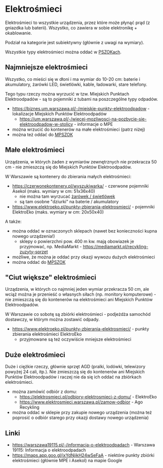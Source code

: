 # Elektrośmieci

Elektrośmieci to wszystkie urządzenia, przez które może płynąć prąd (z gniazdka lub baterii). Wszystko, co zawiera w sobie elektronikę + okablowanie.

Podział na kategorie jest subiektywny (głównie z uwagi na wymiary).

Wszystkie typy elektrośmieci można oddać w [PSZOKach](./pszok/).

## Najmniejsze elektrośmieci

Wszystko, co mieści się w dłoni i ma wymiar do 10-20 cm: baterie i akumulatory, żarówki LED, świetlówki, kable, ładowarki, stare telefony.

Tego typu rzeczy można wyrzucić w tzw. Miejskich Punktach Elektroodpadów - są to pojemniki z tubami na poszczególne typy odpadów.

- https://biznes.um.warszawa.pl/-/miejskie-punkty-elektroodpadow - lokalizacje Miejskich Punktów Elektroodpadów
  - https://um.warszawa.pl/-/wiecej-mozliwosci-na-pozbycie-sie-elektroodpadow-w-stolicy - informacje o MPE
- można wrzucić do kontenerów na małe elektrośmieci (patrz niżej)
- można też oddać do [MPSZOK](./mpszok/)

## Małe elektrośmieci

Urządzenia, w których żaden z wymiarów zewnętrznych nie przekracza 50 cm - nie zmieszczą się do Miejskich Punktów Elektroodpadów.

W Warszawie są kontenery do zbierania małych elektrośmieci:

- https://czerwonekontenery.pl/wyszukiwarka/ - czerwone pojemniki Asekol (maks. wymiary w cm: 51x36x40)
  - nie można tam wyrzucać [żarówek / świetlówek](./zarowki-led-swietlowki/)
  - są tam osobne "dziurki" na baterie / akumulatory
- https://www.elektroeko.pl/punkty-zbierania-elektrosmieci/ - pojemniki ElektroEko (maks. wymiary w cm: 20x50x40)

A także:

- można oddać w oznaczonych sklepach (nawet bez konieczności kupna nowego urządzenia!)
  - sklepy o powierzchni pow. 400 m kw. mają obowiazek je przyjmować, np. MediaMarkt - https://mediamarkt.pl/recykling-zuzyty-sprzet
- możliwe, że można je oddać przy okazji wywozu dużych elektrośmieci
- można oddać do [MPSZOK](./mpszok/)

## "Ciut większe" elektrośmieci

Urządzenia, w których co najmniej jeden wymiar przekracza 50 cm, ale wciąż można je przenieść o własnych siłach (np. monitory komputerowe) - nie zmieszczą się do kontenerów na elektrośmieci ani Miejskich Punktów Elektroodpadów.

W Warszawie co sobotę są zbiórki elektrośmieci - podjeżdża samochód dostawczy, w którym można zostawić odpady.

- https://www.elektroeko.pl/punkty-zbierania-elektrosmieci/ - punkty zbierania elektrośmieci ElektroEko
  - przyjmowane są też oczywiście mniejsze elektrośmieci

## Duże elektrośmieci

Duże i ciężkie rzeczy, głównie sprzęt AGD (pralki, lodówki, telewizory powyżej 24 cali, itp.). Nie zmieszczą się do kontenerów ani Miejskich Punktów Elektroodpadów i raczej nie da się ich oddać na zbiórkach elektrośmieci.

- można zamówić odbiór z domu:
  - https://elektrosmieci.pl/odbiory-elektrosmieci-z-domu/ - ElektroEko
  - https://www.elektrosmieci.warszawa.pl/zamow-odbior - Ago Recykling
- można oddać w sklepie przy zakupie nowego urządzenia (można też poprosić o odbiór starego przy okazji dostawy nowego urządzenia)

## Linki

- https://warszawa19115.pl/-/informacja-o-elektroodpadach - Warszawa 19115: Informacja o elektroodpadach
- https://maps.app.goo.gl/jxYdNjikH24wSeFaA - niektóre punkty zbiórki elektrośmieci (głównie MPE i Asekol) na mapie Google
